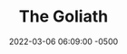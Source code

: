 ---
published: true
layout: post
title:  "The Goliath"
excerpt: "The heroes of my new dystopian thriller are saved by being slightly smaller than average height."
date:   2022-03-06 06:09:00 -0500
categories: drew
tags: [inktober, robot, giant, citizen, future, sci-fi]
image:
  feature: thegoliath.jpg
---